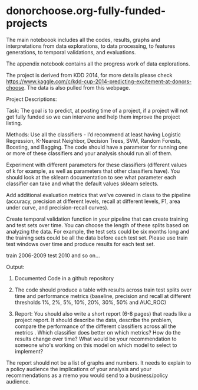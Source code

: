 # donorchoose.org-fully-funded-projects

The main noteboook includes all the codes, results, graphs and interpretations from data explorations, to data processing, to features generations, to temporal validations, and evaluations. 

The appendix notebook contains all the progress work of data explorations. 

The project is derived from KDD 2014, for more details please check https://www.kaggle.com/c/kdd-cup-2014-predicting-excitement-at-donors-choose. The data is also pulled from this webpage. 



Project Descriptions:

Task: 
The goal is to predict, at posting time of a project, if a project will not get fully funded so we can intervene and help them improve the project listing.


Methods:
Use all the classifiers - I’d recommend at least having Logistic Regression, K-Nearest Neighbor, Decision Trees, SVM, Random Forests, Boosting, and Bagging. The code should have a parameter for running one or more of these classifiers and your analysis should run all of them.

Experiment with different parameters for these classifiers (different values of k for example, as well as parameters that other classifiers have). You should look at the sklearn documentation to see what parameter each classifier can take and what the default values sklearn selects.

Add additional evaluation metrics that we've covered in class to the pipeline (accuracy, precision at different levels, recall at different levels, F1, area under curve, and precision-recall curves).

Create temporal validation function in your pipeline that can create training and test sets over time. You can choose the length of these splits based on analyzing the data. For example, the test sets could be six months long and the training sets could be all the data before each test set. Please use train test windows over time and produce results for each test set.

train 2006-2009 test 2010 and so on...


Output: 
1. Documented Code in a github repository

2. The code should produce a table with results across train test splits over time and performance metrics (baseline, precision and recall at different thresholds 1%, 2%, 5%, 10%, 20%, 30%, 50% and AUC_ROC)

3. Report: You should also write a short report (6-8 pages) that reads like a project report. It should describe the data, describe the problem, compare the performance of the different classifiers across all the metrics . Which classifier does better on which metrics? How do the results change over time? What would be your recommendation to someone who's working on this model on which model to select to implement? 

The report should not be a list of graphs and numbers. It needs to explain to a policy audience the implications of your analysis and your recommendations as a memo you would send to a business/policy audience.
